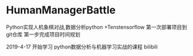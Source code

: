 # HumanManagerBattle
Python实现人机象棋对战,数据分析python +Tenstensorflow
第一次部署项目到git仓库
第一步完成项目时间规划

2019-4-17 开始学习 python数据分析与机器学习实战的课程 bilibili
